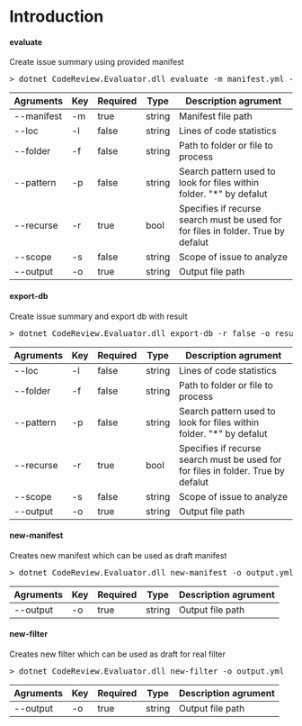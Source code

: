 # Introduction 

#### evaluate
Create issue summary using provided manifest
<pre>
> dotnet CodeReview.Evaluator.dll evaluate -m manifest.yml -r false -o result.json
</pre>
| Agruments     | Key       | Required   | Type      | Description agrument      |
| ------------- | --------- | ---------- | --------- | ------------------------- |
| --manifest    | -m        | true       | string    | Manifest file path        |
| --loc         | -l        | false      | string    | Lines of code statistics  |
| --folder      | -f        | false      | string    | Path to folder or file to process |
| --pattern     | -p        | false      | string    | Search pattern used to look for files within folder. "*" by defalut |
| --recurse     | -r        | true       | bool      | Specifies if recurse search must be used for for files in folder. True by defalut |
| --scope       | -s        | false      | string    | Scope of issue to analyze |
| --output      | -o        | true       | string    | Output file path          |

#### export-db
Create issue summary and export db with result
<pre>
> dotnet CodeReview.Evaluator.dll export-db -r false -o result.db
</pre>
| Agruments     | Key       | Required   | Type      | Description agrument      |
| ------------- | --------- | ---------- | --------- | ------------------------- |
| --loc         | -l        | false      | string    | Lines of code statistics  |
| --folder      | -f        | false      | string    | Path to folder or file to process |
| --pattern     | -p        | false      | string    | Search pattern used to look for files within folder. "*" by defalut |
| --recurse     | -r        | true       | bool      | Specifies if recurse search must be used for for files in folder. True by defalut |
| --scope       | -s        | false      | string    | Scope of issue to analyze |
| --output      | -o        | true       | string    | Output file path          |

#### new-manifest
Creates new manifest which can be used as draft manifest
<pre>
> dotnet CodeReview.Evaluator.dll new-manifest -o output.yml
</pre>
| Agruments     | Key       | Required   | Type      | Description agrument      |
| ------------- | --------- | ---------- | --------- | ------------------------- |
| --output      | -o        | true       | string    | Output file path          |

#### new-filter
Creates new filter which can be used as draft for real filter
<pre>
> dotnet CodeReview.Evaluator.dll new-filter -o output.yml
</pre>
| Agruments     | Key       | Required   | Type      | Description agrument      |
| ------------- | --------- | ---------- | --------- | ------------------------- |
| --output      | -o        | true       | string    | Output file path          |